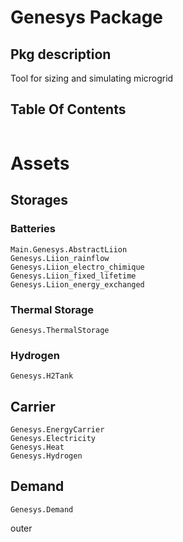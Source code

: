 # Genesys Package
## Pkg description
Tool for sizing and simulating microgrid
## Table Of Contents
```@contents
```

# Assets

## Storages

### Batteries
```@docs
Main.Genesys.AbstractLiion
Genesys.Liion_rainflow
Genesys.Liion_electro_chimique
Genesys.Liion_fixed_lifetime
Genesys.Liion_energy_exchanged
```

### Thermal Storage
```@docs
Genesys.ThermalStorage
```

### Hydrogen
```@docs
Genesys.H2Tank
```

## Carrier
```@docs
Genesys.EnergyCarrier
Genesys.Electricity
Genesys.Heat
Genesys.Hydrogen
```

## Demand
```@docs
Genesys.Demand
```

outer
